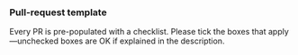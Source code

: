 ### Pull-request template
Every PR is pre-populated with a checklist. Please tick the boxes that apply—unchecked boxes are OK if explained in the description.